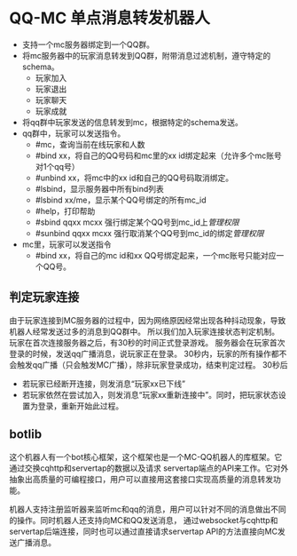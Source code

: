 # QQ-MC 单点消息转发机器人

- 支持一个mc服务器绑定到一个QQ群。
- 将mc服务器中的玩家消息转发到QQ群，附带消息过滤机制，遵守特定的schema。
  - 玩家加入
  - 玩家退出
  - 玩家聊天
  - 玩家成就
- 将qq群中玩家发送的信息转发到mc，根据特定的schema发送。
- qq群中，玩家可以发送指令。
  - #mc，查询当前在线玩家和人数
  - #bind xx，将自己的QQ号码和mc里的xx id绑定起来（允许多个mc账号对1个qq号）
  - #unbind xx，将mc中的xx id和自己的QQ号码取消绑定。
  - #lsbind，显示服务器中所有bind列表
  - #lsbind xx/me，显示某个QQ号绑定的所有mc_id
  - #help，打印帮助
  - #sbind qqxx mcxx 强行绑定某个QQ号到mc_id上*管理权限*
  - #sunbind qqxx mcxx 强行取消某个QQ号到mc_id的绑定*管理权限*
- mc里，玩家可以发送指令
  - #bind xx，将自己的mc id和xx QQ号绑定起来，一个mc账号只能对应一个QQ号。
## 判定玩家连接

由于玩家连接到MC服务器的过程中，因为网络原因经常出现各种抖动现象，导致机器人经常发送过多的消息到QQ群中。
所以我们加入玩家连接状态判定机制。
玩家在首次连接服务器之后，有30秒的时间正式登录游戏。
服务器会在玩家首次登录的时候，发送qq广播消息，说玩家正在登录。
30秒内，玩家的所有操作都不会触发qq广播（只会触发MC广播），除非玩家登录成功，结束判定过程。
30秒后
  - 若玩家已经断开连接，则发消息“玩家xx已下线”
  - 若玩家依然在尝试加入，则发消息“玩家xx重新连接中”。同时，把玩家状态设置为登录，重新开始此过程。

## botlib

这个机器人有一个bot核心框架，这个框架也是一个MC-QQ机器人的库框架。它通过交换cqhttp和servertap的数据以及请求
servertap端点的API来工作。它对外抽象出高质量的可编程接口，用户可以直接用这套接口实现高质量的消息转发功能。

机器人支持注册监听器来监听mc和qq的消息，用户可以针对不同的消息做出不同的操作。同时机器人还支持向MC和QQ发送消息，
通过websocket与cqhttp和servertap后端连接，同时也可以通过直接请求servertap API的方法直接向MC发送广播消息。
